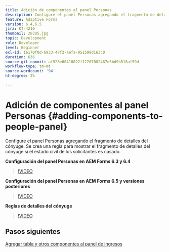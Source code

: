 ```yaml
---
title: Adición de componentes al panel Personas
description: Configure el panel Personas agregando el fragmento de detalles del cónyuge. Se crea una regla para mostrar el fragmento de detalles del cónyuge si el estado civil de los solicitantes es casado.
feature: Adaptive Forms
version: 6.4,6.5
jira: KT-4210
thumbail: 28385.jpg
topic: Development
role: Developer
level: Beginner
exl-id: 16170f0d-6933-47f2-aefa-951599d163c0
duration: 636
source-git-commit: af928e60410022f12207082467d3bd9b818af59d
workflow-type: tm+mt
source-wordcount: '94'
ht-degree: 2%

---
```


# Adición de componentes al panel Personas {#adding-components-to-people-panel}

Configure el panel Personas agregando el fragmento de detalles del cónyuge. Se crea una regla para mostrar el fragmento de detalles del cónyuge si el estado civil de los solicitantes es casado.

**Configuración del panel Personas en AEM Forms 6.3 y 6.4**

>[!VIDEO](https://video.tv.adobe.com/v/22193?quality=12&learn=on)

**Configuración del panel Personas en AEM Forms 6.5 y versiones posteriores**

>[!VIDEO](https://video.tv.adobe.com/v/28385?quality=12&learn=on)

**Reglas de detalles del cónyuge**

>[!VIDEO](https://video.tv.adobe.com/v/22195?quality=12&learn=on)

## Pasos siguientes

[Agregar tabla y otros componentes al panel de ingresos](./adding-table-to-income-panel.md)
